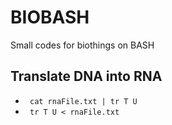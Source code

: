 <h1> BIOBASH </h1>
<p> Small codes for biothings on BASH </p>

<h2> Translate DNA into RNA </h2>
<ul>
  <li><code> cat rnaFile.txt | tr T U</code> </li>
  <li><code> tr T U < rnaFile.txt </code></li
</ul>
